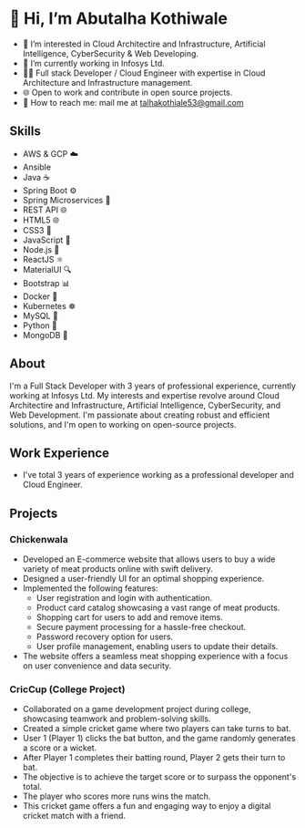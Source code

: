 # 👋 Hi, I’m Abutalha Kothiwale

- 🌱 I’m interested in Cloud Architectire and Infrastructure, Artificial Intelligence, CyberSecurity & Web Developing.
- 🏢 I’m currently working in Infosys Ltd.
- 👨‍💻 Full stack Developer / Cloud Engineer with expertise in Cloud Architecture and Infrastructure management.
- 🌐 Open to work and contribute in open source projects.
- 📧 How to reach me: mail me at talhakothiale53@gmail.com

## Skills

- AWS & GCP ☁️
- Ansible
- Java ☕
- Spring Boot ⚙️
- Spring Microservices 🌱
- REST API 🌐
- HTML5 🌐
- CSS3 🎨
- JavaScript 📜
- Node.js 🚀
- ReactJS ⚛️
- MaterialUI 🔍
- Bootstrap 📊
- Docker 🐳
- Kubernetes ☸️
- MySQL 🐬
- Python 🐍
- MongoDB 🍃


## About

I'm a Full Stack Developer with 3 years of professional experience, currently working at Infosys Ltd. My interests and expertise revolve around Cloud Architectire and Infrastructure, Artificial Intelligence, CyberSecurity, and Web Development. I'm passionate about creating robust and efficient solutions, and I'm open to working on open-source projects.

## Work Experience
- I've total 3 years of experience working as a professional developer and Cloud Engineer.
## Projects

### Chickenwala

- Developed an E-commerce website that allows users to buy a wide variety of meat products online with swift delivery.
- Designed a user-friendly UI for an optimal shopping experience.
- Implemented the following features:
    - User registration and login with authentication.
    - Product card catalog showcasing a vast range of meat products.
    - Shopping cart for users to add and remove items.
    - Secure payment processing for a hassle-free checkout.
    - Password recovery option for users.
    - User profile management, enabling users to update their details.
- The website offers a seamless meat shopping experience with a focus on user convenience and data security.


### CricCup (College Project)

- Collaborated on a game development project during college, showcasing teamwork and problem-solving skills.
- Created a simple cricket game where two players can take turns to bat.
- User 1 (Player 1) clicks the bat button, and the game randomly generates a score or a wicket.
- After Player 1 completes their batting round, Player 2 gets their turn to bat.
- The objective is to achieve the target score or to surpass the opponent's total.
- The player who scores more runs wins the match.
- This cricket game offers a fun and engaging way to enjoy a digital cricket match with a friend.




